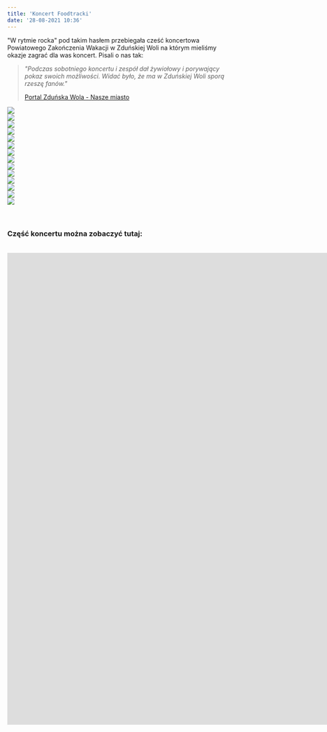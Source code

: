 ```yaml
---
title: 'Koncert Foodtracki'
date: '28-08-2021 10:36'
---
```


"W rytmie rocka" pod takim hasłem przebiegała cześć koncertowa Powiatowego Zakończenia Wakacji w Zduńskiej Woli na którym mieliśmy 
okazje zagrać dla was koncert.
Pisali o nas tak: 
> _"Podczas sobotniego koncertu i zespół dał żywiołowy i porywający pokaz swoich możliwości. Widać było, że ma w Zduńskiej Woli sporą rzeszę fanów."_
> 
> [Portal Zduńska Wola - Nasze miasto](https://zdunskawola.naszemiasto.pl/powiatowe-zakonczenie-wakacji-sobotnie-koncerty-zdjecia/ar/c1-8429377)

<!-- Flickity HTML init -->
<div class="gallery js-flickity p-centered" data-flickity-options='{ "wrapAround": true, "adaptiveHeight": true, "fade": true}'>
  <div class="gallery-cell"><img src="/images/myphoto/foodtracki/Foodtracki (1).jpg"></div>
  <div class="gallery-cell"><img src="/images/myphoto/foodtracki/Foodtracki (2).jpg"></div>
  <div class="gallery-cell"><img src="/images/myphoto/foodtracki/Foodtracki (3).jpg"></div>
  <div class="gallery-cell"><img src="/images/myphoto/foodtracki/Foodtracki (4).jpg"></div>
  <div class="gallery-cell"><img src="/images/myphoto/foodtracki/Foodtracki (5).jpg"></div>
  <div class="gallery-cell"><img src="/images/myphoto/foodtracki/Foodtracki (6).jpg"></div>
  <div class="gallery-cell"><img src="/images/myphoto/foodtracki/Foodtracki (7).jpg"></div>
  <div class="gallery-cell"><img src="/images/myphoto/foodtracki/Foodtracki (8).jpg"></div>
  <div class="gallery-cell"><img src="/images/myphoto/foodtracki/Foodtracki (9).jpg"></div>
  <div class="gallery-cell"><img src="/images/myphoto/foodtracki/Foodtracki (10).jpg"></div>
  <div class="gallery-cell"><img src="/images/myphoto/foodtracki/Foodtracki (11).jpg"></div>
  <div class="gallery-cell"><img src="/images/myphoto/foodtracki/Foodtracki (12).jpg"></div>
  <div class="gallery-cell"><img src="/images/myphoto/foodtracki/Foodtracki (13).jpg"></div>
  <div class="gallery-cell"><img src="/images/myphoto/foodtracki/Foodtracki (14).jpg"></div>
</div>
<style>
  .gallery{
    width: 80%;
    height: auto;
  }
  /* position dots up a bit */
.flickity-page-dots {
  bottom: -22px;
}
/* dots are lines */
.flickity-page-dots .dot {
  height: 4px;
  width: 20px;
  margin: 0;
  border-radius: 0;
}
.flickity-viewport {
  transition: height 0.3s ease-in-out;
}
.gallerycell{
  min-width: 100%;
}

</style>

<br>
<br>

### Część koncertu można zobaczyć tutaj: 
<br>

<div class="video-responsive p-centered">
  <iframe width="1920" height="1080" src="https://www.youtube.com/embed/4dVpO1vRHiY" title="YouTube video player" frameborder="0" allow="accelerometer; autoplay; clipboard-write; encrypted-media; gyroscope; picture-in-picture" allowfullscreen></iframe>
</div>